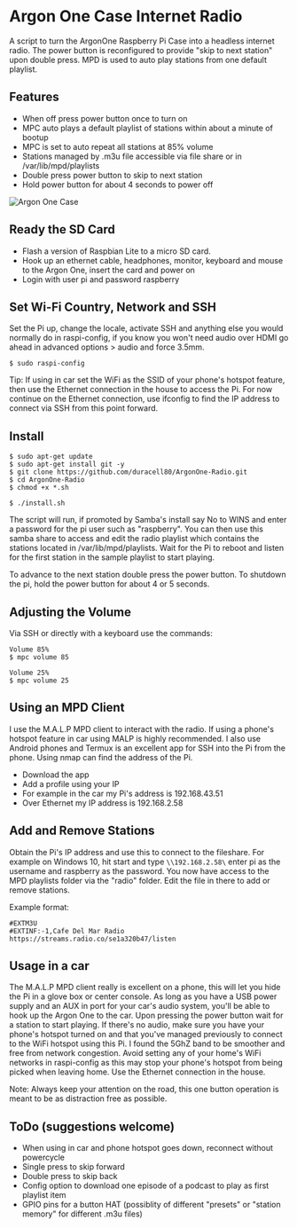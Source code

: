 # Argon One Case Internet Radio

A script to turn the ArgonOne Raspberry Pi Case into a headless internet radio. The power button is reconfigured to provide "skip to next station" upon double press. MPD is used to auto play stations from one default playlist.

## Features
- When off press power button once to turn on
- MPC auto plays a default playlist of stations within about a minute of bootup
- MPC is set to auto repeat all stations at 85% volume
- Stations managed by .m3u file accessible via file share or in /var/lib/mpd/playlists
- Double press power button to skip to next station
- Hold power button for about 4 seconds to power off

![Argon One Case](https://i.pcmag.com/imagery/articles/01P55E1Jzz6NT5bZBlIexMv-1.fit_scale.size_2698x1517.v1588677265.jpg)


## Ready the SD Card
- Flash a version of Raspbian Lite to a micro SD card.
- Hook up an ethernet cable, headphones, monitor, keyboard and mouse to the Argon One, insert the card and power on
- Login with user pi and password raspberry

## Set Wi-Fi Country, Network and SSH
Set the Pi up, change the locale, activate SSH and anything else you would normally do in raspi-config, if you know you won't need audio over HDMI go ahead in advanced options > audio and force 3.5mm.
```
$ sudo raspi-config
```
Tip: If using in car set the WiFi as the SSID of your phone's hotspot feature, then use the Ethernet connection in the house to access the Pi. For now continue on the Ethernet connection, use ifconfig to find the IP address to connect via SSH from this point forward.

## Install
```
$ sudo apt-get update
$ sudo apt-get install git -y
$ git clone https://github.com/duracell80/ArgonOne-Radio.git
$ cd ArgonOne-Radio
$ chmod +x *.sh

$ ./install.sh
```

The script will run, if promoted by Samba's install say No to WINS and enter a password for the pi user such as "raspberry". You can then use this samba share to access and edit the radio playlist which contains the stations located in /var/lib/mpd/playlists. Wait for the Pi to reboot and listen for the first station in the sample playlist to start playing.

To advance to the next station double press the power button. To shutdown the pi, hold the power button for about 4 or 5 seconds.

## Adjusting the Volume
Via SSH or directly with a keyboard use the commands:
```
Volume 85%
$ mpc volume 85

Volume 25%
$ mpc volume 25
```

## Using an MPD Client
I use the M.A.L.P MPD client to interact with the radio. If using a phone's hotspot feature in car using MALP is highly recommended. I also use Android phones and Termux is an excellent app for SSH into the Pi from the phone. Using nmap can find the address of the Pi.

- Download the app
- Add a profile using your IP
- For example in the car my Pi's address is 192.168.43.51
- Over Ethernet my IP address is 192.168.2.58

## Add and Remove Stations
Obtain the Pi's IP address and use this to connect to the fileshare. For example on Windows 10, hit start and type `\\192.168.2.58\` enter pi as the username and raspberry as the password. You now have access to the MPD playlists folder via the "radio" folder. Edit the file in there to add or remove stations.

Example format:
```
#EXTM3U
#EXTINF:-1,Cafe Del Mar Radio
https://streams.radio.co/se1a320b47/listen
```

## Usage in a car
The M.A.L.P MPD client really is excellent on a phone, this will let you hide the Pi in a glove box or center console. As long as you have a USB power supply and an AUX in port for your car's audio system, you'll be able to hook up the Argon One to the car. Upon pressing the power button wait for a station to start playing. If there's no audio, make sure you have your phone's hotspot turned on and that you've managed previously to connect to the WiFi hotspot using this Pi. I found the 5GhZ band to be smoother and free from network congestion. Avoid setting any of your home's WiFi networks in raspi-config as this may stop your phone's hotspot from being picked when leaving home. Use the Ethernet connection in the house.

Note: Always keep your attention on the road, this one button operation is meant to be as distraction free as possible.


## ToDo (suggestions welcome)
- When using in car and phone hotspot goes down, reconnect without powercycle
- Single press to skip forward
- Double press to skip back
- Config option to download one episode of a podcast to play as first playlist item
- GPIO pins for a button HAT (possiblity of different "presets" or "station memory" for different .m3u files)
